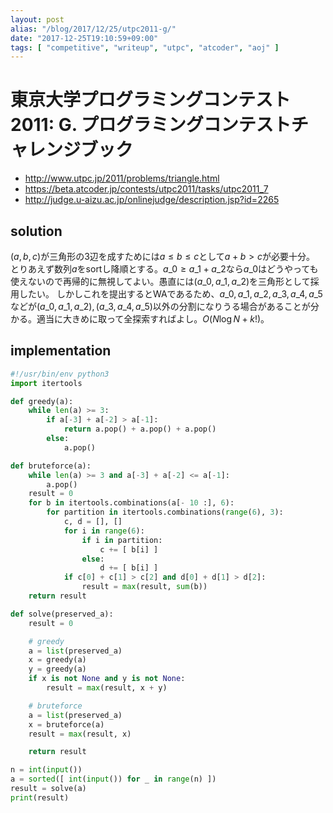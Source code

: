 ```yaml
---
layout: post
alias: "/blog/2017/12/25/utpc2011-g/"
date: "2017-12-25T19:10:59+09:00"
tags: [ "competitive", "writeup", "utpc", "atcoder", "aoj" ]
---
```


# 東京大学プログラミングコンテスト2011: G. プログラミングコンテストチャレンジブック

-   <http://www.utpc.jp/2011/problems/triangle.html>
-   <https://beta.atcoder.jp/contests/utpc2011/tasks/utpc2011_7>
-   <http://judge.u-aizu.ac.jp/onlinejudge/description.jsp?id=2265>

## solution

$(a, b, c)$が三角形の$3$辺を成すためには$a \le b \le c$として$a + b \gt c$が必要十分。
とりあえず数列$a$をsortし降順とする。$a\_0 \ge a\_1 + a\_2$なら$a\_0$はどうやっても使えないので再帰的に無視してよい。愚直には$(a\_0, a\_1, a\_2)$を三角形として採用したい。
しかしこれを提出するとWAであるため、$a\_0, a\_1, a\_2, a\_3, a\_4, a\_5$などが$(a\_0, a\_1, a\_2), (a\_3, a\_4, a\_5)$以外の分割になりうる場合があることが分かる。適当に大きめに取って全探索すればよし。$O(N \log N + k!)$。

## implementation

``` python
#!/usr/bin/env python3
import itertools

def greedy(a):
    while len(a) >= 3:
        if a[-3] + a[-2] > a[-1]:
            return a.pop() + a.pop() + a.pop()
        else:
            a.pop()

def bruteforce(a):
    while len(a) >= 3 and a[-3] + a[-2] <= a[-1]:
        a.pop()
    result = 0
    for b in itertools.combinations(a[- 10 :], 6):
        for partition in itertools.combinations(range(6), 3):
            c, d = [], []
            for i in range(6):
                if i in partition:
                    c += [ b[i] ]
                else:
                    d += [ b[i] ]
            if c[0] + c[1] > c[2] and d[0] + d[1] > d[2]:
                result = max(result, sum(b))
    return result

def solve(preserved_a):
    result = 0

    # greedy
    a = list(preserved_a)
    x = greedy(a)
    y = greedy(a)
    if x is not None and y is not None:
        result = max(result, x + y)

    # bruteforce
    a = list(preserved_a)
    x = bruteforce(a)
    result = max(result, x)

    return result

n = int(input())
a = sorted([ int(input()) for _ in range(n) ])
result = solve(a)
print(result)
```
